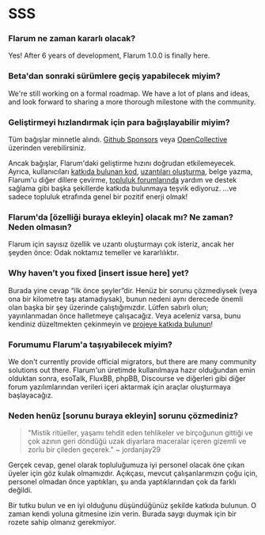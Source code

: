 # SSS

### Flarum ne zaman kararlı olacak?

Yes! After 6 years of development, Flarum 1.0.0 is finally here.

### Beta'dan sonraki sürümlere geçiş yapabilecek miyim?

We're still working on a formal roadmap. We have a lot of plans and ideas, and look forward to sharing a more thorough milestone with the community.

### Geliştirmeyi hızlandırmak için para bağışlayabilir miyim?

Tüm bağışlar minnetle alındı. [Github Sponsors](https://github.com/sponsors/flarum) veya [OpenCollective](https://opencollective.com/flarum) üzerinden verebilirsiniz.

Ancak bağışlar, Flarum'daki geliştirme hızını doğrudan etkilemeyecek. Ayrıca, kullanıcıları [katkıda bulunan kod](contributing.md), [uzantıları oluşturma](/extend/), belge yazma, Flarum'u diğer dillere çevirme, [topluluk forumlarında](https://discuss.flarum.org/) yardım ve destek sağlama gibi başka şekillerde katkıda bulunmaya teşvik ediyoruz. ...ve sadece topluluk etrafında genel bir pozitif enerji olmak!

### Flarum'da [özelliği buraya ekleyin] olacak mı? Ne zaman? Neden olmasın?

Flarum için sayısız özellik ve uzantı oluşturmayı çok isteriz, ancak her şeyden önce: Odak noktamız temeller ve kararlılıktır.

### Why haven’t you fixed [insert issue here] yet?

Burada yine cevap “ilk önce şeyler”dir. Henüz bir sorunu çözmediysek (veya ona bir kilometre taşı atamadıysak), bunun nedeni aynı derecede önemli olan başka bir şey üzerinde çalıştığımızdır. Lütfen sabırlı olun; yayınlanmadan önce halletmeye çalışacağız. Veya aceleniz varsa, bunu kendiniz düzeltmekten çekinmeyin ve [projeye katkıda bulunun](Contributing.md)!

### Forumumu Flarum'a taşıyabilecek miyim?

We don't currently provide official migrators, but there are many community solutions out there. Flarum'un üretimde kullanılmaya hazır olduğundan emin olduktan sonra, esoTalk, FluxBB, phpBB, Discourse ve diğerleri gibi diğer forum yazılımlarından verileri içeri aktarmak için araçlar oluşturmaya başlayacağız.

### Neden henüz [sorunu buraya ekleyin] sorunu çözmediniz?

> "Mistik ritüeller, yaşamı tehdit eden tehlikeler ve birçoğunun gittiği ve çok azının geri döndüğü uzak diyarlara maceralar içeren gizemli ve zorlu bir çileden geçerek." ~ jordanjay29

Gerçek cevap, genel olarak topluluğumuza iyi personel olacak öne çıkan üyeler için göz kulak olmamızdır. Açıkçası, mevcut çalışanlarımızın çoğu için, personel olmadan önce yaptıkları, şu anda yaptıklarından çok da farklı değildi.

Bir tutku bulun ve en iyi olduğunu düşündüğünüz şekilde katkıda bulunun. O zaman kendi yoluna gitmesine izin verin. Burada saygı duymak için bir rozete sahip olmanız gerekmiyor.